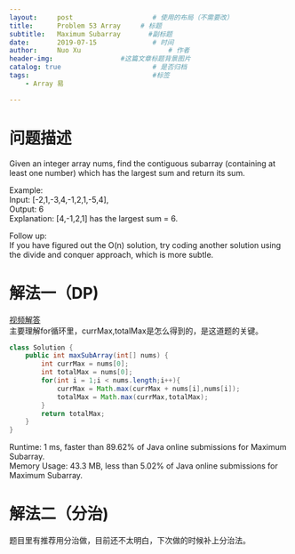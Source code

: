 ```yaml
---
layout:     post   				    # 使用的布局（不需要改）
title:      Problem 53 Array     # 标题 
subtitle:   Maximum Subarray       #副标题
date:       2019-07-15				# 时间
author:     Nuo Xu 						# 作者
header-img:              	#这篇文章标题背景图片
catalog: true 						# 是否归档
tags:								#标签
    - Array 易

---
```

# 问题描述
Given an integer array nums, find the contiguous subarray (containing at least one number) which has the largest sum and return its sum.

Example:  
Input: [-2,1,-3,4,-1,2,1,-5,4],  
Output: 6  
Explanation: [4,-1,2,1] has the largest sum = 6.  

Follow up:  
If you have figured out the O(n) solution, try coding another solution using the divide and conquer approach, which is more subtle.
# 解法一（DP)
[视频解答](https://www.youtube.com/watch?v=EcJ0wBBMoKA)  
主要理解for循环里，currMax,totalMax是怎么得到的，是这道题的关键。
```java
class Solution {
    public int maxSubArray(int[] nums) {
        int currMax = nums[0];
        int totalMax = nums[0];
        for(int i = 1;i < nums.length;i++){
            currMax = Math.max(currMax + nums[i],nums[i]);
            totalMax = Math.max(currMax,totalMax);
        }
        return totalMax;
    }
}
```
Runtime: 1 ms, faster than 89.62% of Java online submissions for Maximum Subarray.  
Memory Usage: 43.3 MB, less than 5.02% of Java online submissions for Maximum Subarray.
# 解法二（分治)
题目里有推荐用分治做，目前还不太明白，下次做的时候补上分治法。

